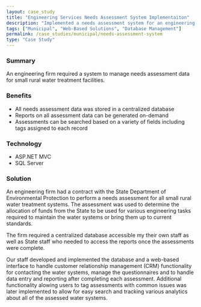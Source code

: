 ```yaml
---
layout: case_study
title: "Engineering Services Needs Assessment System Implementaiton"
description: "Implemented a needs assessment system for an engineering firm to define and prioritize the needs of rural water systems to delegate state grant money for improvements"
tags: ["Municipal", "Web-Based Solutions", "Database Management"]
permalink: /case_studies/municipal/needs-assessment-system
type: "Case Study"
---
```


<h3>Summary</h3>
<p class="left-align">An engineering firm required a system to manage needs assessment data for small rural water treatment facilities.</p>

<h3>Benefits</h3>
<ul class="left-align">
	<li>All needs assessment data was stored in a centralized database</li>
	<li>Reports on all assessment data can be generated on-demand</li>
	<li>Assessments can be searched based on a variety of fields including tags assigned to each record</li>
</ul>

<h3>Technology</h3>
<ul class="left-align">
	<li>ASP.NET MVC</li>
	<li>SQL Server</li>
</ul>

<h3>Solution</h3>
<p class="left-align">An engineering firm had a contract with the State Department of Environmental Protection to perform a needs assessment for all small rural water treatment systems. The assessment was used to determine the allocation of funds from the State to be used for various engineering tasks required to maintain the water systems or bring them up to current standards.</p>

<p class="left-align">The firm required a centralized database accessible my their own staff as well as State staff who needed to access the reports once the assessments were complete.</p>

<p class="left-align">Our staff developed and implemented the database and a web-based interface to handle customer relationship management (CRM) functionality for contacting the water systems, manage the questionnaires and to handle data entry and reporting after completing each assessment. Additional functionality alowing users to tag assessments with common issues was later implemented to allow for easy search and tracking various analytics about all of the assessed water systems.</p>